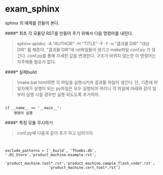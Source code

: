 exam_sphinx
==================
sphinx 의 예제를 만들어 본다.

####* 최초 각 모듈당 RST를 만들어 주기 위해서 다음 명령어를 내린다.
 
>sphinx-apidoc -A "AUTHOR" -H "TITLE" -F -f -o "결과물 DIR" "대상 DIR" 
를 해준다. 
"결과물 DIR"에 rst파일들이 생기고  make파일 conf.py 가 생긴다.
conf.py를 통해 자세한 값을 변경한다.
구조가 바뀌지 않는한 이 명령어는 자주해줄 필요가 없다.

####* 실제build

>\make.bat html하면
각 파일을 실행시키켜 결과물 파일이 생긴다.
단, 기존에 파일자체가 실행이 되는 py파일은 모두 실행되어 버리니
각 파일에 아래와 같이 일부러 실행 시킬 경우만 실행 되도도록 추가하자.
> 
<pre><code>
if __name__ == '__main__':
    명령어 실행
</code></pre>

####* 특정 모듈 무시하기

>conf.py에 다음과 같이 추가 하고 넘어가자.

<pre>
<code>

exclude_patterns = ['_build', 'Thumbs.db', '.DS_Store','product_machine.example.rst',
                    'product_machine.tool*.rst','product_machine.sample_flash_code*.rst',
                    'product_machine.cert_tool*.rst']
                    
</code>
</pre>
                    





